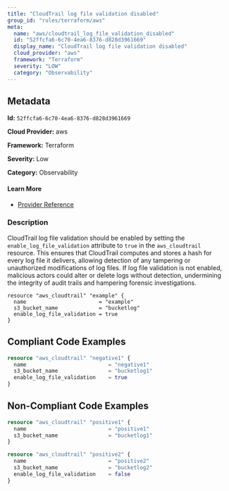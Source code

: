 ```yaml
---
title: "CloudTrail log file validation disabled"
group_id: "rules/terraform/aws"
meta:
  name: "aws/cloudtrail_log_file_validation_disabled"
  id: "52ffcfa6-6c70-4ea6-8376-d828d3961669"
  display_name: "CloudTrail log file validation disabled"
  cloud_provider: "aws"
  framework: "Terraform"
  severity: "LOW"
  category: "Observability"
---
```

## Metadata

**Id:** `52ffcfa6-6c70-4ea6-8376-d828d3961669`

**Cloud Provider:** aws

**Framework:** Terraform

**Severity:** Low

**Category:** Observability

#### Learn More

 - [Provider Reference](https://registry.terraform.io/providers/hashicorp/aws/latest/docs/resources/cloudtrail#enable_log_file_validation)

### Description

 CloudTrail log file validation should be enabled by setting the `enable_log_file_validation` attribute to `true` in the `aws_cloudtrail` resource. This ensures that CloudTrail computes and stores a hash for every log file it delivers, allowing detection of any tampering or unauthorized modifications of log files. If log file validation is not enabled, malicious actors could alter or delete logs without detection, undermining the integrity of audit trails and hampering forensic investigations.

```
resource "aws_cloudtrail" "example" {
  name                       = "example"
  s3_bucket_name             = "bucketlog"
  enable_log_file_validation = true
}
```


## Compliant Code Examples
```tf
resource "aws_cloudtrail" "negative1" {
  name                          = "negative1"
  s3_bucket_name                = "bucketlog1"
  enable_log_file_validation    = true
}

```
## Non-Compliant Code Examples
```tf
resource "aws_cloudtrail" "positive1" {
  name                          = "positive1"
  s3_bucket_name                = "bucketlog1"
}

resource "aws_cloudtrail" "positive2" {
  name                          = "positive2"
  s3_bucket_name                = "bucketlog2"
  enable_log_file_validation    = false
}

```